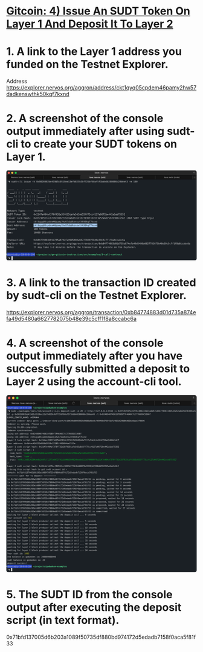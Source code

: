 # [Gitcoin: 4) Issue An SUDT Token On Layer 1 And Deposit It To Layer 2](https://gitcoin.co/issue/nervosnetwork/grants/5/100026211)

# 1. A link to the Layer 1 address you funded on the Testnet Explorer.
Address
<https://explorer.nervos.org/aggron/address/ckt1qyq05cpdem46pamy2hw57dadkenswthk50kqf7kxnd>

# 2. A screenshot of the console output immediately after using sudt-cli to create your SUDT tokens on Layer 1.
![sudt img](https://github.com/walkertraylor/gitcoin_nervos/blob/main/task4/sudt.png?raw=true)

# 3. A link to the transaction ID created by sudt-cli on the Testnet Explorer.
<https://explorer.nervos.org/aggron/transaction/0xb84774883d01d735a874efa49d5480a6627782075b48e39c5cff1f8a8ccabc6a>

# 4. A screenshot of the console output immediately after you have successfully submitted a deposit to Layer 2 using the account-cli tool.
![submit img](https://github.com/walkertraylor/gitcoin_nervos/blob/main/task4/submit.png?raw=true)

# 5. The SUDT ID from the console output after executing the deposit script (in text format).
0x71bfd137005d6b203a1089f50735df880bd974172d5edadb7158f0aca5f81f33
